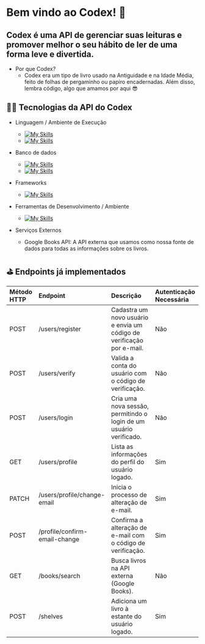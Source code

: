# Bem vindo ao Codex! 📜 <br>
## Codex é uma API de gerenciar suas leituras e promover melhor o seu hábito de ler de uma forma leve e divertida. <br>

- Por que Codex?  
  - Codex era um tipo de livro usado na Antiguidade e na Idade Média, feito de folhas de pergaminho ou papiro encadernadas. Além disso, lembra código, algo que amamos por aqui 😎 <br>

## 👩‍💻 Tecnologias da API do Codex

- Linguagem / Ambiente de Execução  
  - [![My Skills](https://skillicons.dev/icons?i=js)](https://skillicons.dev)  
  - [![My Skills](https://skillicons.dev/icons?i=nodejs)](https://skillicons.dev)  

- Banco de dados  
  - [![My Skills](https://skillicons.dev/icons?i=postgres)](https://skillicons.dev)  
  - [![My Skills](https://skillicons.dev/icons?i=prisma)](https://skillicons.dev)  

- Frameworks  
  - [![My Skills](https://skillicons.dev/icons?i=express)](https://skillicons.dev)  

- Ferramentas de Desenvolvimento / Ambiente  
  - [![My Skills](https://skillicons.dev/icons?i=docker)](https://skillicons.dev)  

- Serviços Externos  
  - Google Books API: A API externa que usamos como nossa fonte de dados para todas as informações sobre os livros. <br>

## ⛳ Endpoints já implementados

| Método HTTP | Endpoint | Descrição | Autenticação Necessária |
| :--- | :--- | :--- | :--- |
| POST | /users/register | Cadastra um novo usuário e envia um código de verificação por e-mail. | Não |
| POST | /users/verify | Valida a conta do usuário com o código de verificação. | Não |
| POST | /users/login | Cria uma nova sessão, permitindo o login de um usuário verificado. | Não |
| GET | /users/profile | Lista as informações do perfil do usuário logado. | Sim |
| PATCH | /users/profile/change-email | Inicia o processo de alteração de e-mail. | Sim |
| POST | /profile/confirm-email-change | Confirma a alteração de e-mail com o código de verificação. | Sim |
| GET | /books/search | Busca livros na API externa (Google Books). | Não |
| POST | /shelves | Adiciona um livro à estante do usuário logado. | Sim |